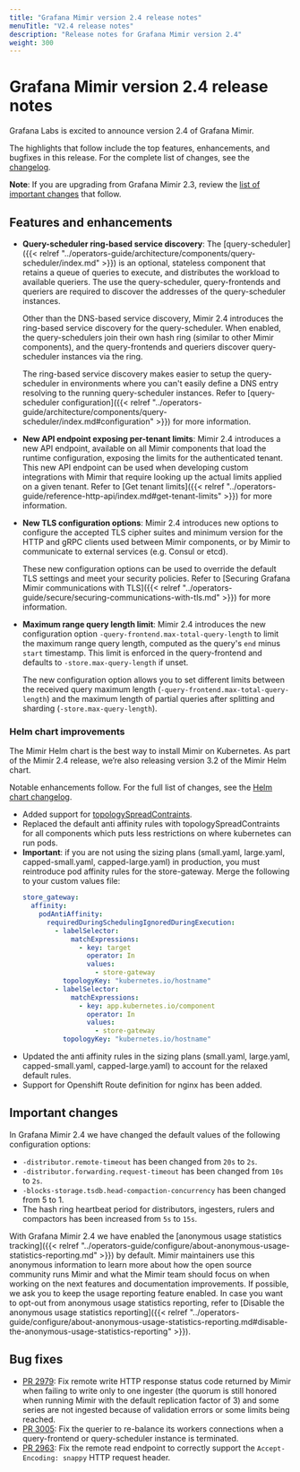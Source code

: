 ```yaml
---
title: "Grafana Mimir version 2.4 release notes"
menuTitle: "V2.4 release notes"
description: "Release notes for Grafana Mimir version 2.4"
weight: 300
---
```


# Grafana Mimir version 2.4 release notes

Grafana Labs is excited to announce version 2.4 of Grafana Mimir.

The highlights that follow include the top features, enhancements, and bugfixes in this release. For the complete list of changes, see the [changelog](https://github.com/grafana/mimir/blob/main/CHANGELOG.md).

**Note**: If you are upgrading from Grafana Mimir 2.3, review the [list of important changes](#important-changes) that follow.

## Features and enhancements

- **Query-scheduler ring-based service discovery**:
  The [query-scheduler]({{< relref "../operators-guide/architecture/components/query-scheduler/index.md" >}}) is an optional, stateless component that retains a queue of queries to execute, and distributes the workload to available queriers. The use the query-scheduler, query-frontends and queriers are required to discover the addresses of the query-scheduler instances.

  Other than the DNS-based service discovery, Mimir 2.4 introduces the ring-based service discovery for the query-scheduler. When enabled, the query-schedulers join their own hash ring (similar to other Mimir components), and the query-frontends and queriers discover query-scheduler instances via the ring.

  The ring-based service discovery makes easier to setup the query-scheduler in environments where you can't easily define a DNS entry resolving to the running query-scheduler instances. Refer to [query-scheduler configuration]({{< relref "../operators-guide/architecture/components/query-scheduler/index.md#configuration" >}}) for more information.

- **New API endpoint exposing per-tenant limits**:
  Mimir 2.4 introduces a new API endpoint, available on all Mimir components that load the runtime configuration, exposing the limits for the authenticated tenant. This new API endpoint can be used when developing custom integrations with Mimir that require looking up the actual limits applied on a given tenant. Refer to [Get tenant limits]({{< relref "../operators-guide/reference-http-api/index.md#get-tenant-limits" >}}) for more information.

- **New TLS configuration options**:
  Mimir 2.4 introduces new options to configure the accepted TLS cipher suites and minimum version for the HTTP and gRPC clients used between Mimir components, or by Mimir to communicate to external services (e.g. Consul or etcd).

  These new configuration options can be used to override the default TLS settings and meet your security policies. Refer to [Securing Grafana Mimir communications with TLS]({{< relref "../operators-guide/secure/securing-communications-with-tls.md" >}}) for more information.

- **Maximum range query length limit**:
  Mimir 2.4 introduces the new configuration option `-query-frontend.max-total-query-length` to limit the maximum range query length, computed as the query's `end` minus `start` timestamp. This limit is enforced in the query-frontend and defaults to `-store.max-query-length` if unset.

  The new configuration option allows you to set different limits between the received query maximum length (`-query-frontend.max-total-query-length`) and the maximum length of partial queries after splitting and sharding (`-store.max-query-length`).

### Helm chart improvements

The Mimir Helm chart is the best way to install Mimir on Kubernetes. As part of the Mimir 2.4 release, we’re also releasing version 3.2 of the Mimir Helm chart.

Notable enhancements follow. For the full list of changes, see the [Helm chart changelog](https://github.com/grafana/mimir/tree/main/operations/helm/charts/mimir-distributed/CHANGELOG.md).

- Added support for [topologySpreadContraints](https://kubernetes.io/docs/concepts/scheduling-eviction/topology-spread-constraints/).
- Replaced the default anti affinity rules with topologySpreadContraints for all components which puts less restrictions on where kubernetes can run pods.
- **Important**: if you are not using the sizing plans (small.yaml, large.yaml, capped-small.yaml, capped-large.yaml) in production, you must reintroduce pod affinity rules for the store-gateway.
  Merge the following to your custom values file:
  ```yaml
  store_gateway:
    affinity:
      podAntiAffinity:
        requiredDuringSchedulingIgnoredDuringExecution:
          - labelSelector:
              matchExpressions:
                - key: target
                  operator: In
                  values:
                    - store-gateway
            topologyKey: "kubernetes.io/hostname"
          - labelSelector:
              matchExpressions:
                - key: app.kubernetes.io/component
                  operator: In
                  values:
                    - store-gateway
            topologyKey: "kubernetes.io/hostname"
  ```
- Updated the anti affinity rules in the sizing plans (small.yaml, large.yaml, capped-small.yaml, capped-large.yaml) to account for the relaxed default rules.
- Support for Openshift Route definition for nginx has been added.

## Important changes

In Grafana Mimir 2.4 we have changed the default values of the following configuration options:

- `-distributor.remote-timeout` has been changed from `20s` to `2s`.
- `-distributor.forwarding.request-timeout` has been changed from `10s` to `2s`.
- `-blocks-storage.tsdb.head-compaction-concurrency` has been changed from 5 to 1.
- The hash ring heartbeat period for distributors, ingesters, rulers and compactors has been increased from `5s` to `15s`.

With Grafana Mimir 2.4 we have enabled the [anonymous usage statistics tracking]({{< relref "../operators-guide/configure/about-anonymous-usage-statistics-reporting.md" >}}) by default.
Mimir maintainers use this anonymous information to learn more about how the open source community runs Mimir and what the Mimir team should focus on when working on the next features and documentation improvements.
If possible, we ask you to keep the usage reporting feature enabled.
In case you want to opt-out from anonymous usage statistics reporting, refer to [Disable the anonymous usage statistics reporting]({{< relref "../operators-guide/configure/about-anonymous-usage-statistics-reporting.md#disable-the-anonymous-usage-statistics-reporting" >}}).

## Bug fixes

- [PR 2979](https://github.com/grafana/mimir/pull/2979): Fix remote write HTTP response status code returned by Mimir when failing to write only to one ingester (the quorum is still honored when running Mimir with the default replication factor of 3) and some series are not ingested because of validation errors or some limits being reached.
- [PR 3005](https://github.com/grafana/mimir/pull/3005): Fix the querier to re-balance its workers connections when a query-frontend or query-scheduler instance is terminated.
- [PR 2963](https://github.com/grafana/mimir/pull/2963): Fix the remote read endpoint to correctly support the `Accept-Encoding: snappy` HTTP request header.
